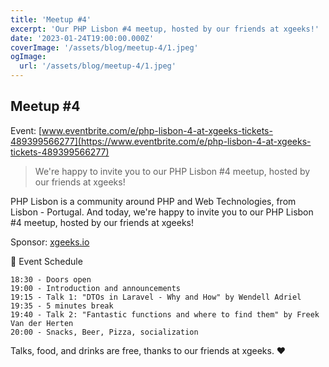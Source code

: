 ```yaml
---
title: 'Meetup #4'
excerpt: 'Our PHP Lisbon #4 meetup, hosted by our friends at xgeeks!'
date: '2023-01-24T19:00:00.000Z'
coverImage: '/assets/blog/meetup-4/1.jpeg'
ogImage:
  url: '/assets/blog/meetup-4/1.jpeg'
---
```


## Meetup #4

Event: [www.eventbrite.com/e/php-lisbon-4-at-xgeeks-tickets-489399566277](https://www.eventbrite.com/e/php-lisbon-4-at-xgeeks-tickets-489399566277)

> We're happy to invite you to our PHP Lisbon #4 meetup, hosted by our friends at xgeeks!

PHP Lisbon is a community around PHP and Web Technologies, from Lisbon - Portugal. And today, we're happy to invite you to our PHP Lisbon #4 meetup, hosted by our friends at xgeeks!

Sponsor: [xgeeks.io](https://xgeeks.io)

📆 Event Schedule

    18:30 - Doors open
    19:00 - Introduction and announcements
    19:15 - Talk 1: "DTOs in Laravel - Why and How" by Wendell Adriel
    19:35 - 5 minutes break
    19:40 - Talk 2: "Fantastic functions and where to find them" by Freek Van der Herten
    20:00 - Snacks, Beer, Pizza, socialization

Talks, food, and drinks are free, thanks to our friends at xgeeks. ❤️
